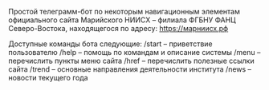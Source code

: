 Простой телеграмм-бот по некоторым навигационным элементам официального сайта
Марийского НИИСХ – филиала ФГБНУ ФАНЦ Северо-Востока, находящегося по адресу:
https://марниисх.рф

Доступные команды бота следующие:
/start – приветствие пользователю
/help – помощь по командам и описание системы
/menu – перечислить пункты меню сайта
/href – перечислить полезные ссылки сайта
/trend – основные направления деятельности института
/news – новости текущего года
